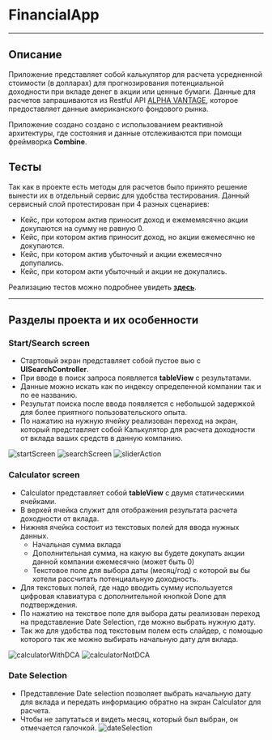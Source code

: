 # FinancialApp

____

## Описание

Приложение представляет собой калькулятор для расчета усредненной стоимости (в долларах) для прогнозирования потенциальной доходности при вкладе денег в акции или ценные бумаги. Данные для расчетов запрашиваются из Restful API [ALPHA VANTAGE](https://www.alphavantage.co), которое предоставляет данные американского фондового рынка.

Приложение создано создано с использованием реактивной архитектуры, где состояния и данные отслеживаются при помощи фреймворка __Combine__.

## Тесты

Так как в проекте есть методы для расчетов было принято решение вынести их в отдельный сервис для удобства тестирования. Данный сервисный слой протестирован при 4 разных сценариев:

+ Кейс, при котором актив приносит доход и ежемемясячно акции докупаются на сумму не равную 0.
+ Кейс, при котором актив приносит доход, но акции ежемесячно не докупаются.
+ Кейс, при котором актив убыточный и акции ежемесячно допупались.
+ Кейс, при котором акти убыточный и акции не докупались.

Реализацию тестов можно подробнее увидеть __[здесь](https://github.com/Olegajaro/FinancialApp/blob/main/FinancialAppTests/DCAServiceTests.swift)__.

____

## Разделы проекта и их особенности

### Start/Search screen
+ Стартовый экран представляет собой пустое вью с __UISearchController__.
+ При вводе в поиск запроса появляется __tableView__ c результатами.
+ Данные можно искать как по индексу определенной компании так и по ее названию.
+ Результат поиска после ввода появляется с небольшой задержкой для более приятного пользовательского опыта.
+ По нажатию на нужную ячейку реализован переход на экран, который представляет собой Калькулятор для расчета доходности от вклада ваших средств в данную компанию.

![startScreen](/Screenshots/startScreen.png) ![searchScreen](/Screenshots/SearchScreen.png) ![sliderAction](https://media.giphy.com/media/K1OS0kS8VdmC48UYYm/giphy.gif)

### Calculator screen
+ Calculator представляет собой __tableView__ c двумя статическими ячейками.
+ В верхей ячейка служит для отображения результата расчета доходности от вклада.
+ Нижняя ячейка состоит из текстовых полей для ввода нужных данных.
  + Начальная сумма вклада
  + Дополнительная сумма, на какую вы будете докупать акции данной компании ежемесячно (может быть 0)
  + Текстовое поле для выбора даты (месяц/год) с которой вы бы хотели рассчитать потенциальную доходность. 
+ Для текстовых полей, где надо вводить сумму используется цифровая клавиатура с дополнительной кнопкой Done для подтверждения.
+ По нажатию на текствое поле для выбора даты реализован переход на представление Date Selection, где можно выбрать нужную дату.
+ Так же для удобства под текстовым полем есть слайдер, с помощью которого так же можно выбирать начальную дату для вклада.

![calculatorWithDCA](/Screenshots/CalculatorWithDCA.png) ![calculatorNotDCA](/Screenshots/CalculatorLosingResult.png)

### Date Selection
+ Представление Date selection позволяет выбрать начальную дату для вклада и передать информацию обратно на экран Calculator для расчета.
+ Чтобы не запутаться и видеть месяц, который был выбран, он отмечается галочкой.
![dateSelection](/Screenshots/DateSelectionScreen.png)
